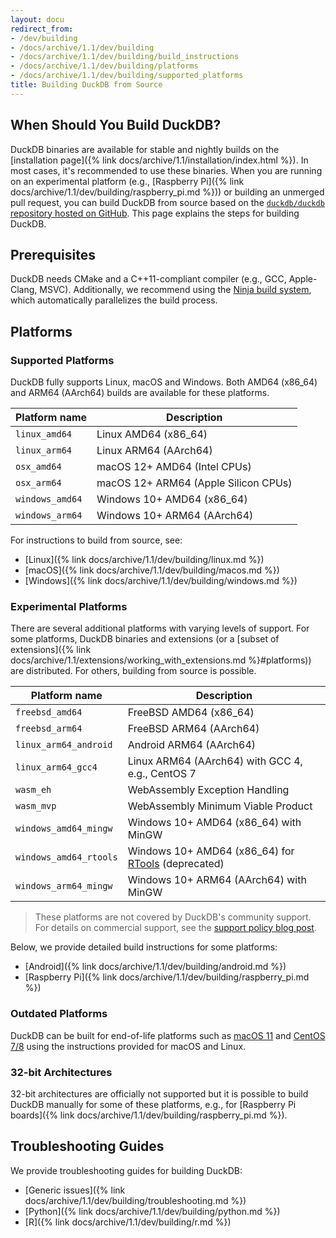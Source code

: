 ```yaml
---
layout: docu
redirect_from:
- /dev/building
- /docs/archive/1.1/dev/building
- /docs/archive/1.1/dev/building/build_instructions
- /docs/archive/1.1/dev/building/platforms
- /docs/archive/1.1/dev/building/supported_platforms
title: Building DuckDB from Source
---
```


## When Should You Build DuckDB?

DuckDB binaries are available for stable and nightly builds on the [installation page]({% link docs/archive/1.1/installation/index.html %}).
In most cases, it's recommended to use these binaries.
When you are running on an experimental platform (e.g., [Raspberry Pi]({% link docs/archive/1.1/dev/building/raspberry_pi.md %})) or building an unmerged pull request,
you can build DuckDB from source based on the [`duckdb/duckdb` repository hosted on GitHub](https://github.com/duckdb/duckdb/).
This page explains the steps for building DuckDB.

## Prerequisites

DuckDB needs CMake and a C++11-compliant compiler (e.g., GCC, Apple-Clang, MSVC).
Additionally, we recommend using the [Ninja build system](https://ninja-build.org/), which automatically parallelizes the build process.

## Platforms

### Supported Platforms

DuckDB fully supports Linux, macOS and Windows. Both AMD64 (x86_64) and ARM64 (AArch64) builds are available for these platforms.

| Platform name      | Description                          |
|--------------------|--------------------------------------|
| `linux_amd64`      | Linux AMD64 (x86_64)                 |
| `linux_arm64`      | Linux ARM64 (AArch64)                |
| `osx_amd64`        | macOS 12+ AMD64 (Intel CPUs)         |
| `osx_arm64`        | macOS 12+ ARM64 (Apple Silicon CPUs) |
| `windows_amd64`    | Windows 10+ AMD64 (x86_64)           |
| `windows_arm64`    | Windows 10+ ARM64 (AArch64)          |

For instructions to build from source, see:

* [Linux]({% link docs/archive/1.1/dev/building/linux.md %})
* [macOS]({% link docs/archive/1.1/dev/building/macos.md %})
* [Windows]({% link docs/archive/1.1/dev/building/windows.md %})

### Experimental Platforms

There are several additional platforms with varying levels of support.
For some platforms, DuckDB binaries and extensions (or a [subset of extensions]({% link docs/archive/1.1/extensions/working_with_extensions.md %}#platforms)) are distributed. For others, building from source is possible.

| Platform name          | Description                                                                                          |
|------------------------|------------------------------------------------------------------------------------------------------|
| `freebsd_amd64`        | FreeBSD AMD64 (x86_64)                                                                               |
| `freebsd_arm64`        | FreeBSD ARM64 (AArch64)                                                                              |
| `linux_arm64_android`  | Android ARM64 (AArch64)                                                                              |
| `linux_arm64_gcc4`     | Linux ARM64 (AArch64) with GCC 4, e.g., CentOS 7                                                     |
| `wasm_eh`              | WebAssembly Exception Handling                                                                       |
| `wasm_mvp`             | WebAssembly Minimum Viable Product                                                                   |
| `windows_amd64_mingw`  | Windows 10+ AMD64 (x86_64) with MinGW                                                                |
| `windows_amd64_rtools` | Windows 10+ AMD64 (x86_64) for [RTools](https://cran.r-project.org/bin/windows/Rtools/) (deprecated) |
| `windows_arm64_mingw`  | Windows 10+ ARM64 (AArch64) with MinGW                                                               |

> These platforms are not covered by DuckDB's community support. For details on commercial support, see the [support policy blog post](https://duckdblabs.com/news/2023/10/02/support-policy#platforms).

Below, we provide detailed build instructions for some platforms:

* [Android]({% link docs/archive/1.1/dev/building/android.md %})
* [Raspberry Pi]({% link docs/archive/1.1/dev/building/raspberry_pi.md %})

### Outdated Platforms

DuckDB can be built for end-of-life platforms such as [macOS 11](https://endoflife.date/macos) and [CentOS 7/8](https://endoflife.date/centos) using the instructions provided for macOS and Linux.

### 32-bit Architectures

32-bit architectures are officially not supported but it is possible to build DuckDB manually for some of these platforms, e.g., for [Raspberry Pi boards]({% link docs/archive/1.1/dev/building/raspberry_pi.md %}).

## Troubleshooting Guides

We provide troubleshooting guides for building DuckDB:

* [Generic issues]({% link docs/archive/1.1/dev/building/troubleshooting.md %})
* [Python]({% link docs/archive/1.1/dev/building/python.md %})
* [R]({% link docs/archive/1.1/dev/building/r.md %})